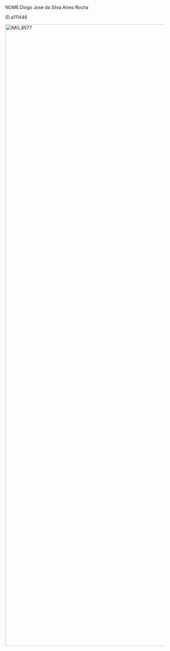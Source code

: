 NOME:Diogo José da Silva Alves Rocha

ID:a111446

<img width="2268" height="1957" alt="IMG_8577" src="https://github.com/user-attachments/assets/3ae18c7b-37eb-4ba5-8d1b-cf21a375f854" />

